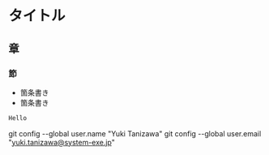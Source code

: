 # タイトル
## 章
### 節
- 箇条書き
- 箇条書き
```Java
Hello
```
git config --global user.name "Yuki Tanizawa"
git config --global user.email "yuki.tanizawa@system-exe.jp"